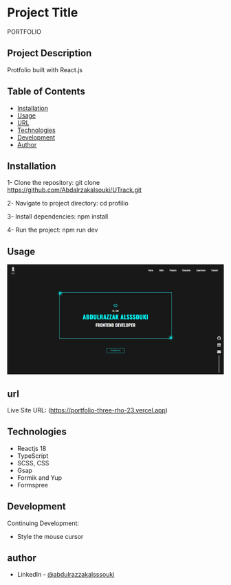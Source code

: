# Project Title

PORTFOLIO

## Project Description

Protfolio built with React.js

## Table of Contents

- [Installation](#installation)
- [Usage](#usage)
- [URL](#url)
- [Technologies](#technologies)
- [Development](#development)
- [Author](#author)

## Installation

1- Clone the repository:
git clone https://github.com/Abdalrzakalsouki/UTrack.git

2- Navigate to project directory:
cd profilio

3- Install dependencies:
npm install

4- Run the project:
npm run dev

## Usage

![Protfolio](./public/Abdulrazzak%20Alsssouki%20-%20portfolio.webp)

## url

Live Site URL: (https://portfolio-three-rho-23.vercel.app)

## Technologies

- Reactjs 18
- TypeScript
- SCSS, CSS
- Gsap
- Formik and Yup
- Formspree

## Development

Continuing Development:

- Style the mouse cursor

## author

- LinkedIn - [@abdulrazzakalsssouki](https://www.linkedin.com/in/abdulrazzakalsssouki)
